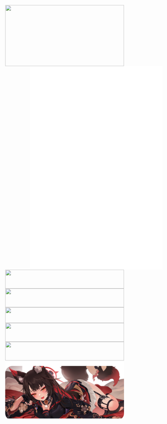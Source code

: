<p align="center">

  <a href="https://discord.com/users/283841865403465728">
    <img width="380" height="195" align="left" src="https://lanyard.cnrad.dev/api/283841865403465728?bg=FFFFFF00&animated=true&idleMessage=%E2%96%BC%20Tech%20Stack%20%28Not%20all%20mastered%29"/>
  </a>

  <a href="https://github.com/lowlighter/metrics">
    <img width="425" height="650" align="right" src="/github-metrics.svg"/>
  </a>
  
  <a href="https://skillicons.dev">
    <img width="380" height="60" align="left" src="https://skillicons.dev/icons?i=androidstudio,sqlite,flutter,kotlin,dart,swift" />
  </a>
  
  <br/>
  
  <a href="https://skillicons.dev">
    <img width="380" height="60" align="left" src="https://skillicons.dev/icons?i=vue,astro,js,ts,tailwind,azure,cloudflare" />
  </a>
  
  <br/>
  
  <a href="https://skillicons.dev">
    <img width="380" height="50" align="left" src="https://skillicons.dev/icons?i=py,fastapi,flask,rust,mongodb,redis,react,mysql" />
  </a>
  
  <br/>
  
  <a href="https://skillicons.dev">
    <img width="380" height="60" align="left" src="https://skillicons.dev/icons?i=css,html,docker,firebase,gcp,git,netlify" />
  </a>
  
  <br/>
  
  <a href="https://skillicons.dev">
    <img width="380" height="60" align="left" src="https://skillicons.dev/icons?i=cpp,arduino,vscode,java,nodejs,raspberrypi" />
  </a>

  <br/>
  
  <a href="https://www.pixiv.net/artworks/108959128">
    <img width="380" height="185" align="left" src="/src/banner.webp" />
  </a>
</p>
